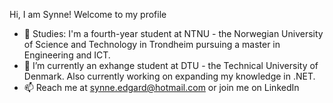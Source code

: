 Hi, I am Synne! Welcome to my profile

- 🔬 Studies: I'm a fourth-year student at NTNU - the Norwegian University of Science and Technology in Trondheim pursuing a master in Engineering and ICT.
- 🌱 I’m currently an exhange student at DTU - the Technical University of Denmark. Also currently working on expanding my knowledge in .NET.
- 📫 Reach me at synne.edgard@hotmail.com or join me on LinkedIn

<!---
synneedgard/synneedgard is a ✨ special ✨ repository because its `README.md` (this file) appears on your GitHub profile.
You can click the Preview link to take a look at your changes.
--->

